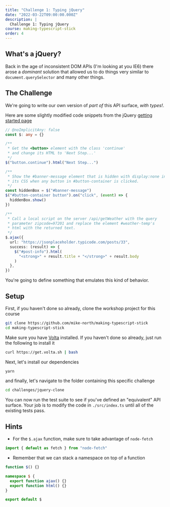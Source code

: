 ```yaml
---
title: "Challenge 1: Typing jQuery"
date: "2022-03-22T09:00:00.000Z"
description: |
  Challenge 1: Typing jQuery
course: making-typescript-stick
order: 4
---
```


## What's a jQuery?

Back in the age of inconsistent DOM APIs (I'm looking at you IE6)
there arose a _dominant_ solution that allowed us to do things
very similar to `document.querySelector` and many other things.

## The Challenge

We're going to write our own version of _part of_ this API surface, _with types!_.

Here are some slightly modified code snippets from the jQuery [getting started page](https://jquery.com/)

```ts twoslash
// @noImplicitAny: false
const $: any = {}

/**
 * Get the <button> element with the class 'continue'
 * and change its HTML to 'Next Step...'
 */
$("button.continue").html("Next Step...")

/**
 * Show the #banner-message element that is hidden with display:none in
 * its CSS when any button in #button-container is clicked.
 */
const hiddenBox = $("#banner-message")
$("#button-container button").on("click", (event) => {
  hiddenBox.show()
})

/**
 * Call a local script on the server /api/getWeather with the query
 * parameter zipcode=97201 and replace the element #weather-temp's
 * html with the returned text.
 */
$.ajax({
  url: "https://jsonplaceholder.typicode.com/posts/33",
  success: (result) => {
    $("#post-info").html(
      "<strong>" + result.title + "</strong>" + result.body
    )
  },
})
```

You're going to define something that emulates this kind of behavior.

## Setup

First, if you haven't done so already, clone the workshop project
for this course

```sh
git clone https://github.com/mike-north/making-typescript-stick
cd making-typescript-stick
```

Make sure you have [Volta](https://volta.sh/) installed. If you haven't
done so already, just run the following to install it

```sh
curl https://get.volta.sh | bash
```

Next, let's install our dependencies

```sh
yarn
```

and finally, let's navigate to the folder containing this specific challenge

```sh
cd challenges/jquery-clone
```

You can now run the test suite to see if you've defined an "equivalent" API
surface. Your job is to modify the code in `./src/index.ts` until all of the existing
tests pass.

## Hints

- For the `$.ajax` function, make sure to take advantage of `node-fetch`

```ts
import { default as fetch } from "node-fetch"
```

- Remember that we can stack a namespace on top of a function

```ts twoslash
function $() {}

namespace $ {
  export function ajax() {}
  export function html() {}
}

export default $
```
